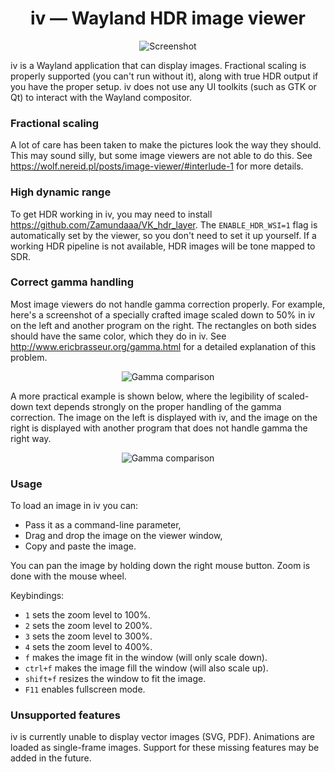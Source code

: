 <div align="center">

# iv — Wayland HDR image viewer

![Screenshot](screenshots/iv1.png)

</div>

iv is a Wayland application that can display images. Fractional scaling is properly supported (you can't run without it), along with true HDR output if you have the proper setup. iv does not use any UI toolkits (such as GTK or Qt) to interact with the Wayland compositor.

### Fractional scaling

A lot of care has been taken to make the pictures look the way they should. This may sound silly, but some image viewers are not able to do this. See <https://wolf.nereid.pl/posts/image-viewer/#interlude-1> for more details.

### High dynamic range

To get HDR working in iv, you may need to install <https://github.com/Zamundaaa/VK_hdr_layer>. The `ENABLE_HDR_WSI=1` flag is automatically set by the viewer, so you don't need to set it up yourself. If a working HDR pipeline is not available, HDR images will be tone mapped to SDR.

### Correct gamma handling

Most image viewers do not handle gamma correction properly. For example, here's a screenshot of a specially crafted image scaled down to 50% in iv on the left and another program on the right. The rectangles on both sides should have the same color, which they do in iv. See <http://www.ericbrasseur.org/gamma.html> for a detailed explanation of this problem.

<div align="center">

![Gamma comparison](screenshots/gamma2.png)

</div>

A more practical example is shown below, where the legibility of scaled-down text depends strongly on the proper handling of the gamma correction. The image on the left is displayed with iv, and the image on the right is displayed with another program that does not handle gamma the right way.

<div align="center">

![Gamma comparison](screenshots/gamma1.png)

</div>

### Usage

To load an image in iv you can:
 - Pass it as a command-line parameter,
 - Drag and drop the image on the viewer window,
 - Copy and paste the image.

You can pan the image by holding down the right mouse button. Zoom is done with the mouse wheel.

Keybindings:
 - `1` sets the zoom level to 100%.
 - `2` sets the zoom level to 200%.
 - `3` sets the zoom level to 300%.
 - `4` sets the zoom level to 400%.
 - `f` makes the image fit in the window (will only scale down).
 - `ctrl+f` makes the image fill the window (will also scale up).
 - `shift+f` resizes the window to fit the image.
 - `F11` enables fullscreen mode.

### Unsupported features

iv is currently unable to display vector images (SVG, PDF). Animations are loaded as single-frame images. Support for these missing features may be added in the future.

